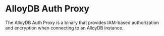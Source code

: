 # AlloyDB Auth Proxy

The AlloyDB Auth Proxy is a binary that provides IAM-based authorization and
encryption when connecting to an AlloyDB instance.
